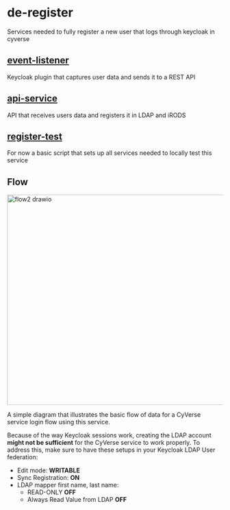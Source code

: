 # de-register

Services needed to fully register a new user that logs through keycloak in cyverse

## [event-listener](event-listener/README.md)
Keycloak plugin that captures user data and sends it to a REST API

## [api-service](api-service/README.md)
API that receives users data and registers it in LDAP and iRODS

## [register-test](register-test/README.md)
For now a basic script that sets up all services needed to locally test this service

## Flow

<img width="747" height="491" alt="flow2 drawio" src="https://github.com/user-attachments/assets/2ebb1908-b310-4c5f-9c7f-ce6137b44896" />

A simple diagram that illustrates the basic flow of data for a CyVerse service login flow using this service.

Because of the way Keycloak sessions work, creating the LDAP account **might not be sufficient** for the CyVerse service to work properly. To address this, make sure to have these setups in your Keycloak LDAP User federation:

- Edit mode: **WRITABLE**
- Sync Registration: **ON**
- LDAP mapper first name, last name: 
   - READ-ONLY **OFF**
   - Always Read Value from LDAP **OFF**